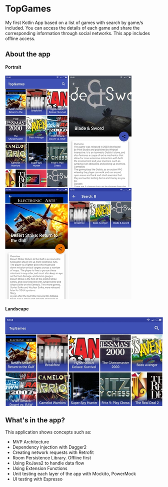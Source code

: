 # TopGames
My first Kotlin App based on a list of games with search by game/s included. You can access the details of each game and share the corresponding information through social networks. This app includes offline access.
## About the app
#### Portrait ####
![alt text](https://github.com/sergiogs92/TopGames/blob/master/img/list_portrait_orientation.png?raw=true)
![alt text](https://github.com/sergiogs92/TopGames/blob/master/img/detail.png?raw=true)
![alt text](https://github.com/sergiogs92/TopGames/blob/master/img/detail2.png?raw=true)
![alt text](https://github.com/sergiogs92/TopGames/blob/master/img/search.png?raw=true)
#### Landscape ####
![alt text](https://github.com/sergiogs92/TopGames/blob/master/img/list_landscape_orientation.png?raw=true)
## What's in the app?
This application shows concepts such as:
- MVP Architecture<br />
- Dependency injection with Dagger2<br />
- Creating network requests with Retrofit<br />
- Room Persistence Library. Offline first<br />
- Using RxJava2 to handle data flow<br />
- Using Extension Functions<br />
- Unit testing each layer of the app with Mockito, PowerMock<br />
- UI testing with Espresso<br />
